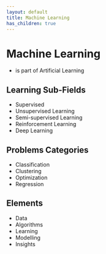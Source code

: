 ```yaml
---
layout: default
title: Machine Learning
has_children: true
---
```


# Machine Learning

- is part of Artificial Learning

## Learning Sub-Fields

- Supervised
- Unsupervised Learning
- Semi-supervised Learning
- Reinforcement Learning
- Deep Learning

## Problems Categories

- Classification
- Clustering
- Optimization
- Regression

## Elements

- Data
- Algorithms
- Learning
- Modelling
- Insights